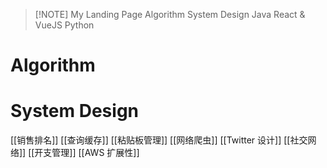 
> [!NOTE] My Landing Page
> Algorithm
> System Design
> Java
> React & VueJS
> Python

# Algorithm

# System Design
[[销售排名]]
[[查询缓存]]
[[粘贴板管理]]
[[网络爬虫]]
[[Twitter 设计]]
[[社交网络]]
[[开支管理]]
[[AWS 扩展性]]